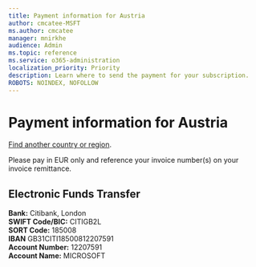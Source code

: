 ```yaml
---
title: Payment information for Austria
author: cmcatee-MSFT
ms.author: cmcatee
manager: mnirkhe
audience: Admin
ms.topic: reference
ms.service: o365-administration
localization_priority: Priority
description: Learn where to send the payment for your subscription.
ROBOTS: NOINDEX, NOFOLLOW
---                                
```


# Payment information for Austria

[Find another country or region](../pay-for-your-subscription.md).

Please pay in EUR only and reference your invoice number(s) on your invoice remittance.

## Electronic Funds Transfer

**Bank:** Citibank, London  
**SWIFT Code/BIC:** CITIGB2L  
**SORT Code:** 185008  
**IBAN** GB31CITI18500812207591  
**Account Number:** 12207591  
**Account Name:** MICROSOFT  